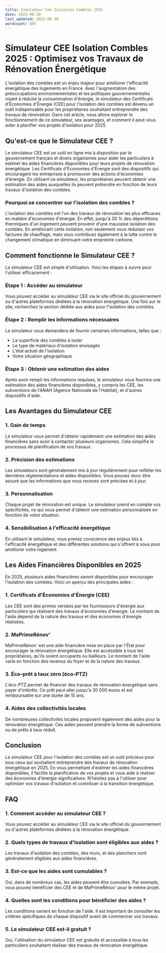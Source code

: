 ```yaml
---
title: Simulateur Cee Isolation Combles 2025
date: 2025-06-30
last_updated: 2025-06-30
wordcount: 897
---
```


# Simulateur CEE Isolation Combles 2025 : Optimisez vos Travaux de Rénovation Énergétique

L'isolation des combles est un enjeu majeur pour améliorer l'efficacité énergétique des logements en France. Avec l'augmentation des préoccupations environnementales et les politiques gouvernementales visant à réduire la consommation d'énergie, le simulateur des Certificats d'Économies d'Énergie (CEE) pour l'isolation des combles est devenu un outil indispensable pour les propriétaires souhaitant entreprendre des travaux de rénovation. Dans cet article, nous allons explorer le fonctionnement de ce simulateur, ses avantages, et comment il peut vous aider à planifier vos projets d'isolation pour 2025.

## Qu'est-ce que le Simulateur CEE ?

Le simulateur CEE est un outil en ligne mis à disposition par le gouvernement français et divers organismes pour aider les particuliers à estimer les aides financières disponibles pour leurs projets de rénovation énergétique. Les Certificats d'Économies d'Énergie sont des dispositifs qui encouragent les entreprises à promouvoir des actions d'économies d'énergie. En utilisant ce simulateur, les propriétaires peuvent obtenir une estimation des aides auxquelles ils peuvent prétendre en fonction de leurs travaux d'isolation des combles.

### Pourquoi se concentrer sur l'isolation des combles ?

L'isolation des combles est l'un des travaux de rénovation les plus efficaces en matière d'économies d'énergie. En effet, jusqu'à 30 % des déperditions thermiques d'un logement peuvent provenir d'une mauvaise isolation des combles. En améliorant cette isolation, non seulement vous réduisez vos factures de chauffage, mais vous contribuez également à la lutte contre le changement climatique en diminuant votre empreinte carbone.

## Comment fonctionne le Simulateur CEE ?

Le simulateur CEE est simple d'utilisation. Voici les étapes à suivre pour l'utiliser efficacement :

### Étape 1 : Accéder au simulateur

Vous pouvez accéder au simulateur CEE via le site officiel du gouvernement ou d'autres plateformes dédiées à la rénovation énergétique. Une fois sur le site, recherchez la section dédiée aux aides pour l'isolation des combles.

### Étape 2 : Remplir les informations nécessaires

Le simulateur vous demandera de fournir certaines informations, telles que :

- La superficie des combles à isoler
- Le type de matériaux d'isolation envisagés
- L'état actuel de l'isolation
- Votre situation géographique

### Étape 3 : Obtenir une estimation des aides

Après avoir rempli les informations requises, le simulateur vous fournira une estimation des aides financières disponibles, y compris les CEE, les subventions de l'ANAH (Agence Nationale de l'Habitat), et d'autres dispositifs d'aide.

## Les Avantages du Simulateur CEE

### 1. Gain de temps

Le simulateur vous permet d'obtenir rapidement une estimation des aides financières sans avoir à contacter plusieurs organismes. Cela simplifie le processus de planification de vos travaux.

### 2. Précision des estimations

Les simulateurs sont généralement mis à jour régulièrement pour refléter les dernières réglementations et aides disponibles. Vous pouvez donc être assuré que les informations que vous recevez sont précises et à jour.

### 3. Personnalisation

Chaque projet de rénovation est unique. Le simulateur prend en compte vos spécificités, ce qui vous permet d'obtenir une estimation personnalisée en fonction de votre situation.

### 4. Sensibilisation à l'efficacité énergétique

En utilisant le simulateur, vous prenez conscience des enjeux liés à l'efficacité énergétique et des différentes solutions qui s'offrent à vous pour améliorer votre logement.

## Les Aides Financières Disponibles en 2025

En 2025, plusieurs aides financières seront disponibles pour encourager l'isolation des combles. Voici un aperçu des principales aides :

### 1. Certificats d'Économies d'Énergie (CEE)

Les CEE sont des primes versées par les fournisseurs d'énergie aux particuliers qui réalisent des travaux d'économies d'énergie. Le montant de l'aide dépend de la nature des travaux et des économies d'énergie réalisées.

### 2. MaPrimeRénov'

MaPrimeRénov' est une aide financière mise en place par l'État pour encourager la rénovation énergétique. Elle est accessible à tous les propriétaires, qu'ils soient occupants ou bailleurs. Le montant de l'aide varie en fonction des revenus du foyer et de la nature des travaux.

### 3. Éco-prêt à taux zéro (éco-PTZ)

L'éco-PTZ permet de financer des travaux de rénovation énergétique sans payer d'intérêts. Ce prêt peut aller jusqu'à 30 000 euros et est remboursable sur une durée de 15 ans.

### 4. Aides des collectivités locales

De nombreuses collectivités locales proposent également des aides pour la rénovation énergétique. Ces aides peuvent prendre la forme de subventions ou de prêts à taux réduit.

## Conclusion

Le simulateur CEE pour l'isolation des combles est un outil précieux pour tous ceux qui souhaitent entreprendre des travaux de rénovation énergétique en 2025. En vous permettant d'estimer les aides financières disponibles, il facilite la planification de vos projets et vous aide à réaliser des économies d'énergie significatives. N'hésitez pas à l'utiliser pour optimiser vos travaux d'isolation et contribuer à la transition énergétique.

## FAQ

### 1. Comment accéder au simulateur CEE ?

Vous pouvez accéder au simulateur CEE via le site officiel du gouvernement ou d'autres plateformes dédiées à la rénovation énergétique.

### 2. Quels types de travaux d'isolation sont éligibles aux aides ?

Les travaux d'isolation des combles, des murs, et des planchers sont généralement éligibles aux aides financières.

### 3. Est-ce que les aides sont cumulables ?

Oui, dans de nombreux cas, les aides peuvent être cumulées. Par exemple, vous pouvez bénéficier des CEE et de MaPrimeRénov' pour le même projet.

### 4. Quelles sont les conditions pour bénéficier des aides ?

Les conditions varient en fonction de l'aide. Il est important de consulter les critères spécifiques de chaque dispositif avant de commencer vos travaux.

### 5. Le simulateur CEE est-il gratuit ?

Oui, l'utilisation du simulateur CEE est gratuite et accessible à tous les particuliers souhaitant réaliser des travaux de rénovation énergétique.